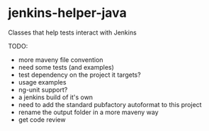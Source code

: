 jenkins-helper-java
===================

Classes that help tests interact with Jenkins


TODO:
 * more maveny file convention
 * need some tests (and examples)
  * test dependency on the project it targets?
  * usage examples
 * ng-unit support?
 * a jenkins build of it's own
 * need to add the standard pubfactory autoformat to this project
 * rename the output folder in a more maveny way
 * get code review
